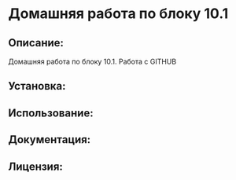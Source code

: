 # Домашняя работа по блоку 10.1

## Описание:

Домашняя работа по блоку 10.1. Работа с GITHUB

## Установка:


## Использование:



## Документация:



## Лицензия:

